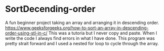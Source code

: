 # SortDecending-order
A fun beginner project taking an array and arranging it in descending order. https://www.geeksforgeeks.org/how-to-sort-an-array-in-descending-order-using-stl-in-c/
This was a tutoria but I never copy and paste. When I write the code I always find errors in what I have done. This program was pretty strait forward and I used a nested for loop to cycle through the array.
